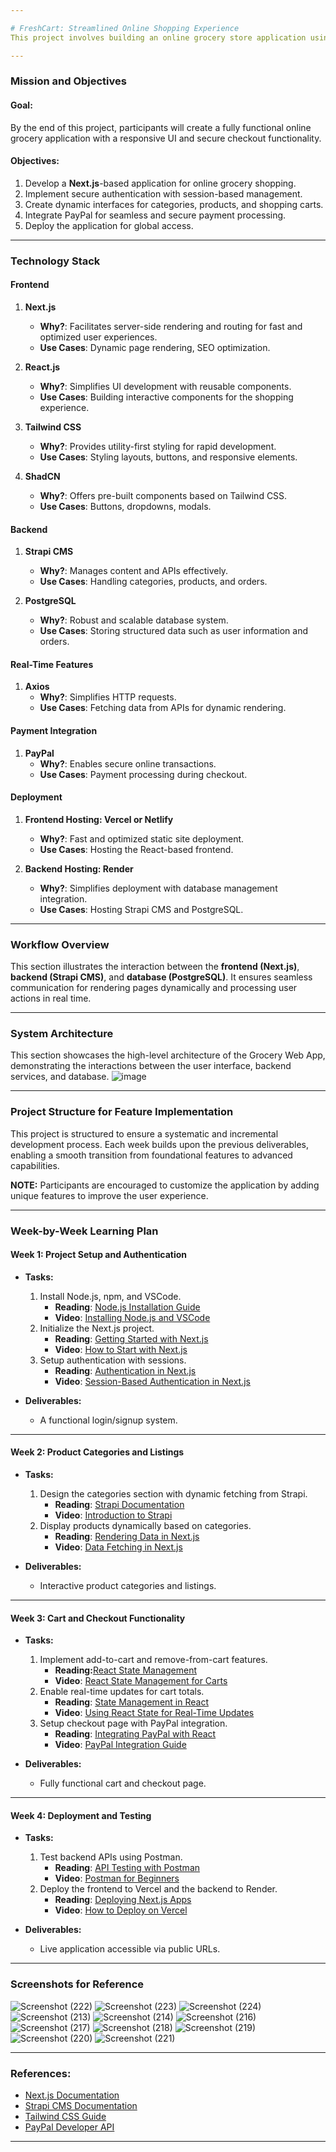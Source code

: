 ```yaml
---

# FreshCart: Streamlined Online Shopping Experience
This project involves building an online grocery store application using **Next.js** and **React**. The app includes features such as user authentication, dynamic product displays, an interactive cart, and secure checkout. This project provides a comprehensive understanding of modern web development while enabling participants to create a responsive and user-friendly e-commerce application.

---
```


### **Mission and Objectives**

#### **Goal:**
By the end of this project, participants will create a fully functional online grocery application with a responsive UI and secure checkout functionality.

#### **Objectives:**

1. Develop a **Next.js**-based application for online grocery shopping.
2. Implement secure authentication with session-based management.
3. Create dynamic interfaces for categories, products, and shopping carts.
4. Integrate PayPal for seamless and secure payment processing.
5. Deploy the application for global access.

---

### **Technology Stack**

#### **Frontend**

1. **Next.js**
   - **Why?**: Facilitates server-side rendering and routing for fast and optimized user experiences.
   - **Use Cases**: Dynamic page rendering, SEO optimization.

2. **React.js**
   - **Why?**: Simplifies UI development with reusable components.
   - **Use Cases**: Building interactive components for the shopping experience.

3. **Tailwind CSS**
   - **Why?**: Provides utility-first styling for rapid development.
   - **Use Cases**: Styling layouts, buttons, and responsive elements.

4. **ShadCN**
   - **Why?**: Offers pre-built components based on Tailwind CSS.
   - **Use Cases**: Buttons, dropdowns, modals.

#### **Backend**

1. **Strapi CMS**
   - **Why?**: Manages content and APIs effectively.
   - **Use Cases**: Handling categories, products, and orders.

2. **PostgreSQL**
   - **Why?**: Robust and scalable database system.
   - **Use Cases**: Storing structured data such as user information and orders.

#### **Real-Time Features**

1. **Axios**
   - **Why?**: Simplifies HTTP requests.
   - **Use Cases**: Fetching data from APIs for dynamic rendering.

#### **Payment Integration**

1. **PayPal**
   - **Why?**: Enables secure online transactions.
   - **Use Cases**: Payment processing during checkout.

#### **Deployment**

1. **Frontend Hosting: Vercel or Netlify**
   - **Why?**: Fast and optimized static site deployment.
   - **Use Cases**: Hosting the React-based frontend.

2. **Backend Hosting: Render**
   - **Why?**: Simplifies deployment with database management integration.
   - **Use Cases**: Hosting Strapi CMS and PostgreSQL.

---

### **Workflow Overview**

This section illustrates the interaction between the **frontend (Next.js)**, **backend (Strapi CMS)**, and **database (PostgreSQL)**. It ensures seamless communication for rendering pages dynamically and processing user actions in real time.

---

### **System Architecture**

This section showcases the high-level architecture of the Grocery Web App, demonstrating the interactions between the user interface, backend services, and database.
![image](https://github.com/user-attachments/assets/9ed595eb-789a-4bc4-b724-8d65dfb7f5de)

---

### **Project Structure for Feature Implementation**

This project is structured to ensure a systematic and incremental development process. Each week builds upon the previous deliverables, enabling a smooth transition from foundational features to advanced capabilities.

**NOTE:** Participants are encouraged to customize the application by adding unique features to improve the user experience.

---

### **Week-by-Week Learning Plan**

#### **Week 1: Project Setup and Authentication**
- **Tasks:**
  1. Install Node.js, npm, and VSCode.
     - **Reading**: [Node.js Installation Guide](https://nodejs.org/en/download/)
     - **Video**: [Installing Node.js and VSCode](https://www.youtube.com/watch?v=TlB_eWDSMt4)
  2. Initialize the Next.js project.
     - **Reading**: [Getting Started with Next.js](https://nextjs.org/docs/getting-started)
     - **Video**: [How to Start with Next.js](https://www.youtube.com/watch?v=ZVnjOPwW4ZA)
  3. Setup authentication with sessions.
     - **Reading**: [Authentication in Next.js](https://next-auth.js.org/getting-started/introduction)
     - **Video**: [Session-Based Authentication in Next.js](https://www.youtube.com/watch?v=2JnEq3ZmLH0)

- **Deliverables:**
  - A functional login/signup system.

---

#### **Week 2: Product Categories and Listings**
- **Tasks:**
  1. Design the categories section with dynamic fetching from Strapi.
     - **Reading**: [Strapi Documentation](https://docs.strapi.io)
     - **Video**: [Introduction to Strapi](https://www.youtube.com/watch?v=6FnwAbd2SDY)
  2. Display products dynamically based on categories.
     - **Reading**: [Rendering Data in Next.js](https://nextjs.org/learn-pages-router/basics/data-fetching)
     - **Video**: [Data Fetching in Next.js](https://www.youtube.com/watch?v=ZdvEOW7D8eM)

- **Deliverables:**
  - Interactive product categories and listings.

---

#### **Week 3: Cart and Checkout Functionality**
- **Tasks:**
  1. Implement add-to-cart and remove-from-cart features.
     - **Reading:**[React State Management](https://react.dev/learn/managing-state)
     - **Video**: [React State Management for Carts](https://www.youtube.com/watch?v=-bEzt5ISACA)
  3. Enable real-time updates for cart totals.
     - **Reading**: [State Management in React](https://restdb.io/blog/react-in-realtime)
     - **Video**: [Using React State for Real-Time Updates](https://www.youtube.com/watch?v=96YcViCGlRo&pp=ygUKI2N1cnNvcnhqcw%3D%3D)
  4. Setup checkout page with PayPal integration.
     - **Reading**: [Integrating PayPal with React](https://developer.paypal.com/docs/api/overview/)
     - **Video**: [PayPal Integration Guide](https://www.youtube.com/watch?v=IXxEdhA7fig)

- **Deliverables:**
  - Fully functional cart and checkout page.

---

#### **Week 4: Deployment and Testing**
- **Tasks:**
  1. Test backend APIs using Postman.
     - **Reading**: [API Testing with Postman](https://www.postman.com/)
     - **Video**: [Postman for Beginners](https://www.youtube.com/watch?v=VywxIQ2ZXw4&t=72s)
  2. Deploy the frontend to Vercel and the backend to Render.
     - **Reading**: [Deploying Next.js Apps](https://vercel.com/docs)
     - **Video**: [How to Deploy on Vercel](https://www.youtube.com/watch?v=VigFI4TuwzI)

- **Deliverables:**
  - Live application accessible via public URLs.

---

### **Screenshots for Reference**
![Screenshot (222)](https://github.com/user-attachments/assets/211f7a06-99cb-4aa8-b68d-883ff1abce4a)
![Screenshot (223)](https://github.com/user-attachments/assets/d829f9d6-1e2d-4493-b482-c77955b0a13d)
![Screenshot (224)](https://github.com/user-attachments/assets/1ccf8378-dc04-4c04-bfe1-47bd288d8330)
![Screenshot (213)](https://github.com/user-attachments/assets/aaafecf2-1950-4ed7-b91b-7dfa1f508983)
![Screenshot (214)](https://github.com/user-attachments/assets/b1314761-a350-4010-9ce4-abeaafa4401c)
![Screenshot (216)](https://github.com/user-attachments/assets/64414f39-c2a8-4967-8266-d74b68a91445)
![Screenshot (217)](https://github.com/user-attachments/assets/b74d7110-425a-406c-a901-0cc8ed786d46)
![Screenshot (218)](https://github.com/user-attachments/assets/f5c97ae7-e634-458f-91bb-bb1c67258d93)
![Screenshot (219)](https://github.com/user-attachments/assets/0dfb1b95-aa73-4de8-9f89-20972fb1dd61)
![Screenshot (220)](https://github.com/user-attachments/assets/9e5b0789-5302-43fb-a69e-f43fb27f9314)
![Screenshot (221)](https://github.com/user-attachments/assets/45dea8d8-7043-4791-a76f-66649f5f32aa)


---

### **References:**
- [Next.js Documentation](https://nextjs.org/docs)
- [Strapi CMS Documentation](https://docs.strapi.io)
- [Tailwind CSS Guide](https://tailwindcss.com/docs)
- [PayPal Developer API](https://developer.paypal.com)

---

